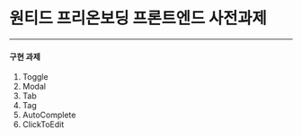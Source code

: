 # 원티드 프리온보딩 프론트엔드 사전과제

---

#### 구현 과제

1. Toggle
2. Modal
3. Tab
4. Tag
5. AutoComplete
6. ClickToEdit
